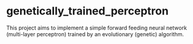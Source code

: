 # genetically_trained_perceptron
This project aims to implement a simple forward feeding neural network (multi-layer perceptron) trained by an evolutionary (genetic) algorithm.
